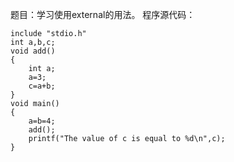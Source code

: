 题目：学习使用external的用法。
程序源代码：
```  
include "stdio.h"
int a,b,c;
void add()
{ 
	int a;
	a=3;
	c=a+b;
}
void main()
{ 
	a=b=4;
	add();
	printf("The value of c is equal to %d\n",c);
}
```